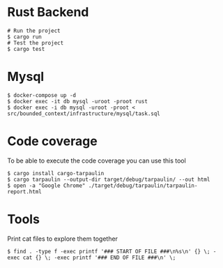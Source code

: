 # Rust Backend

```
# Run the project
$ cargo run
# Test the project
$ cargo test
```

# Mysql

```
$ docker-compose up -d
$ docker exec -it db mysql -uroot -proot rust
$ docker exec -i db mysql -uroot -proot < src/bounded_context/infrastructure/mysql/task.sql
```

# Code coverage

To be able to execute the code coverage you can use this tool

```
$ cargo install cargo-tarpaulin
$ cargo tarpaulin --output-dir target/debug/tarpaulin/ --out html
$ open -a "Google Chrome" ./target/debug/tarpaulin/tarpaulin-report.html
```

# Tools

Print cat files to explore them together

```
$ find . -type f -exec printf '### START OF FILE ###\n%s\n' {} \; -exec cat {} \; -exec printf '### END OF FILE ###\n' \;
```
